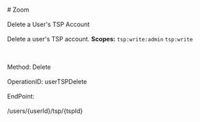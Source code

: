 <br>#     Zoom</br>
<br>Delete a User's TSP Account</br>
<br>Delete a user's TSP account.
**Scopes:** `tsp:write:admin` `tsp:write`
 
</br>
<br>Method: Delete</br>
<br>OperationID: userTSPDelete</br>
<br>EndPoint:</br>
<br>/users/{userId}/tsp/{tspId}</br>
